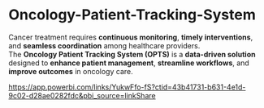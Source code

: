 # Oncology-Patient-Tracking-System
Cancer treatment requires **continuous monitoring**, **timely interventions**, and **seamless coordination** among healthcare providers.  
The **Oncology Patient Tracking System (OPTS)** is a **data-driven solution** designed to **enhance patient management**, **streamline workflows**, and **improve outcomes** in oncology care.

https://app.powerbi.com/links/YukwFfo-fS?ctid=43b41731-b631-4e1d-9c02-d28ae0282fdc&pbi_source=linkShare
